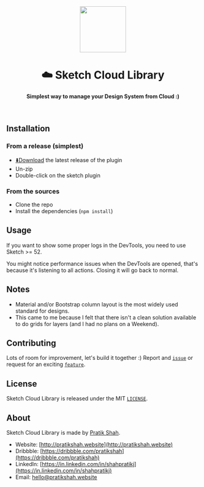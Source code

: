 <div align="center">
  <img width="120px" src="https://raw.githubusercontent.com/pratikjshah/walmart-design-system/master/cloud-sketch-library.sketchplugin/Contents/Resources/icon.png" />
</div>

<h1 align="center">☁️ Sketch Cloud Library</h1>
<div align="center">
  <strong>Simplest way to manage your Design System from Cloud :)</strong>
</div>
<br/>
<br/>

## Installation

### From a release (simplest)

- [⬇️Download](https://github.com/pratikjshah/walmart-design-system/archive/master.zip) the latest release of the plugin
- Un-zip
- Double-click on the sketch plugin

### From the sources

- Clone the repo
- Install the dependencies (`npm install`)

## Usage

If you want to show some proper logs in the DevTools, you need to use Sketch >= 52.

You might notice performance issues when the DevTools are opened, that's because it's listening to all actions. Closing it will go back to normal.

## Notes

- Material and/or Bootstrap column layout is the most widely used standard for designs.
- This came to me because I felt that there isn't a clean solution available to do grids for layers (and I had no plans on a Weekend).

## Contributing

Lots of room for improvement, let's build it together :) Report and [`issue`](https://github.com/pratikjshah/walmart-design-system/issues) or request for an exciting [`feature`](https://github.com/pratikjshah/walmart-design-system/issues?q=is%3Aissue+is%3Aopen+label%3A%22help+wanted%22).

## License

Sketch Cloud Library is released under the MIT [`LICENSE`](https://github.com/pratikjshah/walmart-design-system/blob/master/LICENSE).

## About

Sketch Cloud Library is made by [Pratik Shah](http://pratikshah.website).

- Website: [http://pratikshah.website](http://pratikshah.website)
- Dribbble: [https://dribbble.com/pratikshah](https://dribbble.com/pratikshah)
- LinkedIn: [https://in.linkedin.com/in/shahpratikj](https://in.linkedin.com/in/shahpratikj)
- Email: [hello@pratikshah.website](hello@pratikshah.website)
